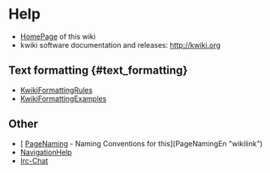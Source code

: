 # Help

-   [HomePage](HomePage "wikilink") of this wiki
-   kwiki software documentation and releases: <http://kwiki.org>

## Text formatting {#text_formatting}

-   [KwikiFormattingRules](KwikiFormattingRules "wikilink")
-   [KwikiFormattingExamples](KwikiFormattingExamples "wikilink")

## Other

-   [ [PageNaming](PageNaming "wikilink") - Naming Conventions for
    this](PageNamingEn "wikilink")
-   [NavigationHelp](NavigationHelp "wikilink")
-   [ Irc-Chat](IrcEn "wikilink")
